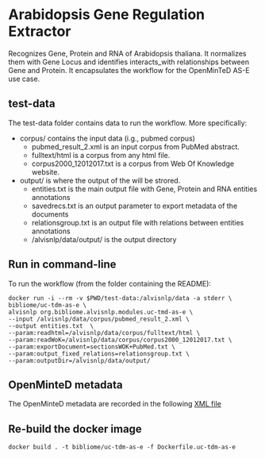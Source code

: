 # Arabidopsis Gene Regulation Extractor
Recognizes Gene, Protein and RNA of Arabidopsis thaliana. It normalizes them with Gene Locus and identifies interacts_with relationships between Gene and Protein. It encapsulates the workflow for the OpenMinTeD AS-E use case.

## test-data
The test-data folder contains data to run the workflow. More specifically:
* corpus/ contains the input data (i.g., pubmed corpus)
    * pubmed_result_2.xml is an input corpus from PubMed abstract.
    * fulltext/html is a corpus from any html file.
    * corpus2000_12012017.txt is a corpus from Web Of Knowledge website.
* output/ is where the output of the will be strored.
    * entities.txt is the main output file with Gene, Protein and RNA entities annotations
    * savedrecs.txt is an output parameter to export metadata of the documents
    * relationsgroup.txt is an output file with relations between entities annotations
    * /alvisnlp/data/output/ is the output directory

## Run in command-line

To run the workflow (from the folder containing the README):

```
docker run -i --rm -v $PWD/test-data:/alvisnlp/data -a stderr \
bibliome/uc-tdm-as-e \
alvisnlp org.bibliome.alvisnlp.modules.uc-tmd-as-e \
--input /alvisnlp/data/corpus/pubmed_result_2.xml \
--output entities.txt  \
--param:readhtml=/alvisnlp/data/corpus/fulltext/html \
--param:readWoK=/alvisnlp/data/corpus/corpus2000_12012017.txt \
--param:exportDocument=sectionsWOK+PubMed.txt \
--param:output_fixed_relations=relationsgroup.txt \
--param:outputDir=/alvisnlp/data/output/
```

<!--- ```sudo docker run -i --rm -v $PWD/test-data/:/as-e/data as-e-docker alvisnlp -verbose -J "-Xmx30g" 
-alias readPubMed /as-e/data/alvisir2_corpus/pubmed_result-2.xml \
-alias readhtml /as-e/data/alvisir2_corpus/fulltext/html \
-alias readWoK /as-e/data/alvisir2_corpus/corpus2000_12012017.txt \
-alias exportDocument /as-e/data/output/sectionsWOK+PubMed.txt \
-alias output_fixed_relations /as-e/data/output/relationsgroup.txt \
-alias output_fixed_entities /as-e/data/output/entities.txt \
/as-e/plan/entities.plan
``` --->

## OpenMinteD metadata

The OpenMinteD metadata are recorded in the following [XML file](uc-tdm-as-e.omtd.v3.0.2.xml)

## Re-build the docker image

```docker build . -t bibliome/uc-tdm-as-e -f Dockerfile.uc-tdm-as-e```
